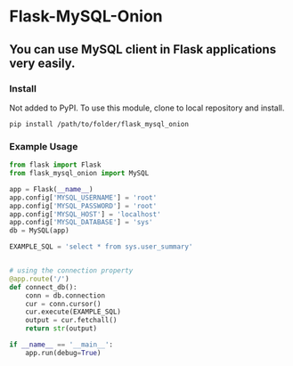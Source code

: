 # Flask-MySQL-Onion

## You can use MySQL client in Flask applications very easily.

### Install

Not added to PyPI.
To use this module, clone to local repository and install.

```
pip install /path/to/folder/flask_mysql_onion
```

### Example Usage

```python
from flask import Flask
from flask_mysql_onion import MySQL

app = Flask(__name__)
app.config['MYSQL_USERNAME'] = 'root'
app.config['MYSQL_PASSWORD'] = 'root'
app.config['MYSQL_HOST'] = 'localhost'
app.config['MYSQL_DATABASE'] = 'sys'
db = MySQL(app)

EXAMPLE_SQL = 'select * from sys.user_summary'


# using the connection property
@app.route('/')
def connect_db():
    conn = db.connection
    cur = conn.cursor()
    cur.execute(EXAMPLE_SQL)
    output = cur.fetchall()
    return str(output)

if __name__ == '__main__':
    app.run(debug=True)
```